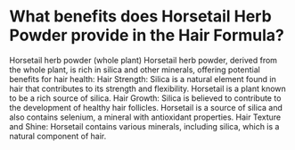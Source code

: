 # What benefits does Horsetail Herb Powder provide in the Hair Formula?

Horsetail herb powder (whole plant) Horsetail herb powder, derived from the whole plant, is rich in silica and other minerals, offering potential benefits for hair health: Hair Strength: Silica is a natural element found in hair that contributes to its strength and flexibility. Horsetail is a plant known to be a rich source of silica. Hair Growth: Silica is believed to contribute to the development of healthy hair follicles. Horsetail is a source of silica and also contains selenium, a mineral with antioxidant properties. Hair Texture and Shine: Horsetail contains various minerals, including silica, which is a natural component of hair.